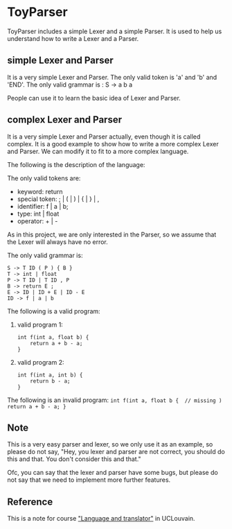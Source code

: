 # ToyParser

ToyParser includes a simple Lexer and a simple Parser.
It is used to help us understand how to write a Lexer and a Parser.

## simple Lexer and Parser

It is a very simple Lexer and Parser. The only valid token is 'a' and 'b' and 'END'.
The only valid grammar is : S -> a b a

People can use it to learn the basic idea of Lexer and Parser.

## complex Lexer and Parser

It is a very simple Lexer and Parser actually, even though it is called complex.
It is a good example to show how to write a more complex Lexer and Parser. We can modify it 
to fit to a more complex language.

The following is the description of the language:

The only valid tokens are:

* keyword: return
* special token: ; | ( | ) | { | } | ,
* identifier: f | a | b;
* type: int | float
* operator: + | -


As in this project, we are only interested in the Parser, so we assume that the Lexer will
always have no error.

The only valid grammar is:

    S -> T ID ( P ) { B }
    T -> int | float
    P -> T ID | T ID , P
    B -> return E ;
    E -> ID | ID + E | ID - E
    ID -> f | a | b

The following is a valid program:
    
1. valid program 1:
    ```
    int f(int a, float b) {
        return a + b - a;
    }
    ```
2. valid program 2:
 
    ```
    int f(int a, int b) {
        return b - a;
    }
    ```

The following is an invalid program:
    ```
    int f(int a, float b {  // missing )
        return a + b - a;
    }
    ```

## Note

This is a very easy parser and lexer, so we only use it as an example, so please
do not say, "Hey, you lexer and parser are not correct, you should do this and that. You don't
consider this and that."

Ofc, you can say that the lexer and parser have some bugs, but please do not say that we need to 
implement more further features.

## Reference

This is a note for course ["Language and translator"](https://uclouvain.be/en-cours-2021-linfo2132) in UCLouvain.
